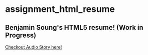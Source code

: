 # assignment_html_resume

## Benjamin Soung's HTML5 resume! (Work in Progress)
[Checkout Audio Story here!](https://many-glove.surge.sh/)
